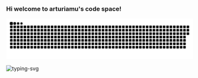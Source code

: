 ### Hi welcome to arturiamu's code space!

<div align=""><img src="https://raw.githubusercontent.com/Achuan-2/Achuan-2/main/assets/github-contribution-grid-snake.svg" ></div>

<p align="">
   <img src="https://readme-typing-svg.herokuapp.com?color=28696B&size=21&center=true&lines=%7ECoding%20My%20Life%7E" alt="typing-svg">
</p>

[//]: # (My ![Visitor Count]&#40;https://profile-counter.glitch.me/arturiamu/count.svg&#41; Visitor)

<div align="">
  <img height="170px" src="https://github-readme-stats.vercel.app/api?username=arturiamu"  alt=""/>
  <img height="170px" src="https://github-readme-stats.vercel.app/api/top-langs/?username=arturiamu&layout=compact&langs_count=8"  alt=""/>
</div>

<div align="">
    <img  src="https://github-readme-streak-stats.herokuapp.com/?user=arturiamu"  alt=""/>
</div>
